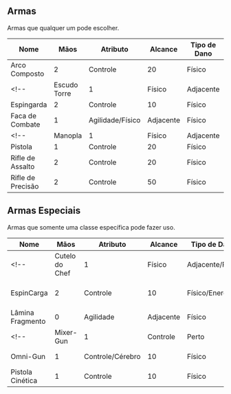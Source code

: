 ## Armas

Armas que qualquer um pode escolher.

| Nome              | Mãos | Atributo         | Alcance     | Tipo de Dano | Propriedades |
| ----------------- | ---- | ---------------- | ----------- | ------------ | ------------ |
| Arco Composto     | 2    | Controle         | 20       | Físico       |              |
<!-- | Escudo Torre     | 1    | Físico           | Adjacente       | Físico         | Defender, Impacto                      | -->
| Espingarda        | 2    | Controle         | 10       | Físico       | Recarregar   |
| Faca de Combate   | 1    | Agilidade/Físico | Adjacente   | Físico       | Rápida       |
<!-- | Manopla          | 1    | Físico           | Adjacente       | Físico         | Impacto, Prender (Exclusivos), Seguro. | -->
| Pistola           | 1    | Controle         | 20       | Físico       | Recarregar   |
| Rifle de Assalto  | 2    | Controle         | 20       | Físico       | Recarregar   |
| Rifle de Precisão | 2    | Controle         | 50 | Físico       | Recarregar   |

<!-- Future Ideas

Sub-metralhadora
Espingarda cano curto
HMG -->

## Armas Especiais

Armas que somente uma classe específica pode fazer uso.

| Nome             | Mãos | Atributo         | Alcance         | Tipo de Dano   | Propriedades                           |
| ---------------- | ---- | ---------------- | --------------- | -------------- | -------------------------------------- |
<!-- | Cutelo do Chef   | 1    | Físico           | Adjacente/Perto | Físico         | Especial, Recarregar                   | -->
| EspinCarga       | 2    | Controle         | 10           | Físico/Energia | Carregar (Energia), Recarregar         |
| Lâmina Fragmento | 0    | Agilidade        | Adjacente       | Físico         | Rápida, Seguro                         |
<!-- | Mixer-Gun        | 1    | Controle         | Perto           | Variado        | Especial, Recarregar                   | -->
| Omni-Gun         | 1    | Controle/Cérebro | 10           | Físico         | Especial, Recarregar                   |
| Pistola Cinética | 1    | Controle         | 10           | Físico         | Especial, Recarregar                   |
